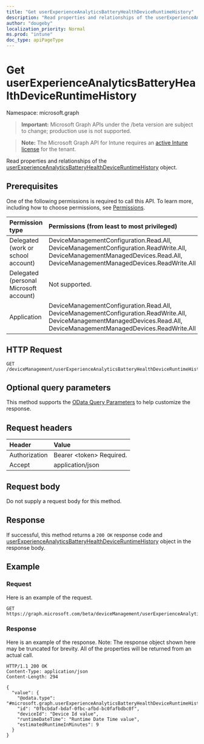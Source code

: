 ```yaml
---
title: "Get userExperienceAnalyticsBatteryHealthDeviceRuntimeHistory"
description: "Read properties and relationships of the userExperienceAnalyticsBatteryHealthDeviceRuntimeHistory object."
author: "dougeby"
localization_priority: Normal
ms.prod: "intune"
doc_type: apiPageType
---
```


# Get userExperienceAnalyticsBatteryHealthDeviceRuntimeHistory

Namespace: microsoft.graph

> **Important:** Microsoft Graph APIs under the /beta version are subject to change; production use is not supported.

> **Note:** The Microsoft Graph API for Intune requires an [active Intune license](https://go.microsoft.com/fwlink/?linkid=839381) for the tenant.

Read properties and relationships of the [userExperienceAnalyticsBatteryHealthDeviceRuntimeHistory](../resources/intune-devices-userexperienceanalyticsbatteryhealthdeviceruntimehistory.md) object.

## Prerequisites
One of the following permissions is required to call this API. To learn more, including how to choose permissions, see [Permissions](/graph/permissions-reference).

|Permission type|Permissions (from least to most privileged)|
|:---|:---|
|Delegated (work or school account)|DeviceManagementConfiguration.Read.All, DeviceManagementConfiguration.ReadWrite.All, DeviceManagementManagedDevices.Read.All, DeviceManagementManagedDevices.ReadWrite.All|
|Delegated (personal Microsoft account)|Not supported.|
|Application|DeviceManagementConfiguration.Read.All, DeviceManagementConfiguration.ReadWrite.All, DeviceManagementManagedDevices.Read.All, DeviceManagementManagedDevices.ReadWrite.All|

## HTTP Request
<!-- {
  "blockType": "ignored"
}
-->
``` http
GET /deviceManagement/userExperienceAnalyticsBatteryHealthDeviceRuntimeHistory/{userExperienceAnalyticsBatteryHealthDeviceRuntimeHistoryId}
```

## Optional query parameters
This method supports the [OData Query Parameters](/graph/query-parameters) to help customize the response.

## Request headers
|Header|Value|
|:---|:---|
|Authorization|Bearer &lt;token&gt; Required.|
|Accept|application/json|

## Request body
Do not supply a request body for this method.

## Response
If successful, this method returns a `200 OK` response code and [userExperienceAnalyticsBatteryHealthDeviceRuntimeHistory](../resources/intune-devices-userexperienceanalyticsbatteryhealthdeviceruntimehistory.md) object in the response body.

## Example

### Request
Here is an example of the request.
``` http
GET https://graph.microsoft.com/beta/deviceManagement/userExperienceAnalyticsBatteryHealthDeviceRuntimeHistory/{userExperienceAnalyticsBatteryHealthDeviceRuntimeHistoryId}
```

### Response
Here is an example of the response. Note: The response object shown here may be truncated for brevity. All of the properties will be returned from an actual call.
``` http
HTTP/1.1 200 OK
Content-Type: application/json
Content-Length: 294

{
  "value": {
    "@odata.type": "#microsoft.graph.userExperienceAnalyticsBatteryHealthDeviceRuntimeHistory",
    "id": "0fbcbdaf-bdaf-0fbc-afbd-bc0fafbdbc0f",
    "deviceId": "Device Id value",
    "runtimeDateTime": "Runtime Date Time value",
    "estimatedRuntimeInMinutes": 9
  }
}
```






